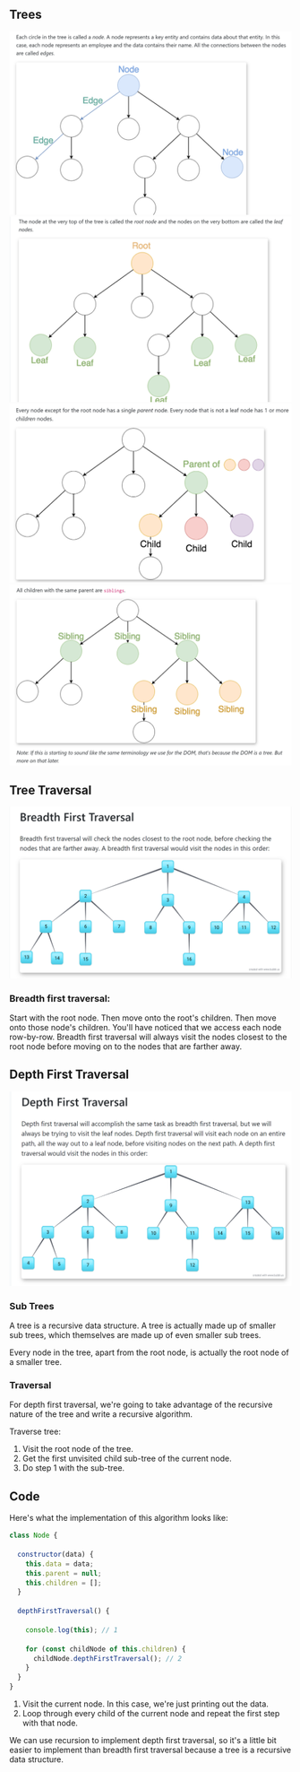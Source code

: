 ## Trees

![](/Week_3/Images/trees-node.PNG)
![](/Week_3/Images/trees-leaf.PNG)
![](/Week_3/Images/trees-children.PNG)
![](/Week_3/Images/trees-siblings.PNG)

## Tree Traversal

![Breadth First Traversal](/Week_3/Images/breadth-first-traversal.PNG)

### Breadth first traversal:

Start with the root node.
Then move onto the root's children.
Then move onto those node's children.
You'll have noticed that we access each node row-by-row. Breadth first traversal will always visit the nodes closest to the root node before moving on to the nodes that are farther away.

## Depth First Traversal

![Depth First](/Week_3/Images/depth%20first%20traversal.PNG)

### Sub Trees

A tree is a recursive data structure. A tree is actually made up of smaller sub trees, which themselves are made up of even smaller sub trees.

Every node in the tree, apart from the root node, is actually the root node of a smaller tree.

### Traversal
For depth first traversal, we're going to take advantage of the recursive nature of the tree and write a recursive algorithm.

Traverse tree:

1. Visit the root node of the tree.
2. Get the first unvisited child sub-tree of the current node.
3. Do step 1 with the sub-tree.

## Code
Here's what the implementation of this algorithm looks like:
```javascript
class Node {

  constructor(data) {
    this.data = data;
    this.parent = null;
    this.children = [];
  }

  depthFirstTraversal() {

    console.log(this); // 1

    for (const childNode of this.children) {
      childNode.depthFirstTraversal(); // 2
    }
  }
}
```

1. Visit the current node. In this case, we're just printing out the data.
2. Loop through every child of the current node and repeat the first step with that node.

We can use recursion to implement depth first traversal, so it's a little bit easier to implement than breadth first traversal because a tree is a recursive data structure.

